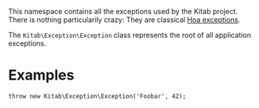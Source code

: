 This namespace contains all the exceptions used by the Kitab
project. There is nothing particularily crazy: They are classical
[Hoa exceptions](https://central.hoa-project.net/Resource/Library/Exception).

The `Kitab\Exception\Exception` class represents the root of all
application exceptions.

# Examples

```php,ignore
throw new Kitab\Exception\Exception('Foobar', 42);
```

